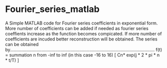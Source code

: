 # Fourier_series_matlab
A Simple MATLAB code for Fourier series coefficients in exponential form. 
More number of coefficients can be added if needed as fourier series coeffients increase as the function becomes compicated. 
If more number of coefficients are incuded better reconstruction will be obtained. 
The series can be obtained by...................................................................................................................
f(t) = summation n from -inf to inf (in this case -16 to 16) [ Cn* exp(j * 2 * pi * n * t/T) ]
